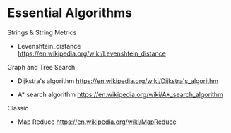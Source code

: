 # Essential Algorithms

Strings & String Metrics

* Levenshtein_distance
  https://en.wikipedia.org/wiki/Levenshtein_distance

Graph and Tree Search

* Dijkstra's algorithm
  https://en.wikipedia.org/wiki/Dijkstra's_algorithm

* A* search algorithm
  https://en.wikipedia.org/wiki/A*_search_algorithm

Classic

* Map Reduce
  https://en.wikipedia.org/wiki/MapReduce